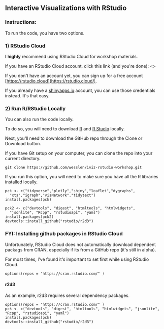## Interactive Visualizations with RStudio

### Instructions:

To run the code, you have two options.

### 1) RStudio Cloud

I **highly** recommend using RStudio Cloud for workshop materials. 

If you have an RStudio Cloud account, click this link (and you're done): <>

If you don't have an account yet, you can sign up for a free account [https://rstudio.cloud](https://rstudio.cloud/).

If you already have a [shinyapps.io](https://shinyapps.io) account, you can use those credentials instead. It's that easy.

### 2) Run R/RStudio Locally

You can also run the code locally. 

To do so, you will need to download [R](http://archive.linux.duke.edu/cran/) and [R Studio](https://www.rstudio.com/products/rstudio/download/) locally. 

Next, you'll need to download the GitHub repo through the Clone or Download button.

If you have Git setup on your computer, you can clone the repo into your current directory.

```{bash}
git clone https://github.com/wesslen/iviz-rstudio-workshop.git
```

If you run this option, you will need to make sure you have all the R libraries installed locally.

```{r}
pck <- c("tidyverse","plotly","shiny","leaflet","dygraphs",
  "xts","igraph","visNetwork","tidytext")
install.packages(pck)

pck2 <- c("devtools", "digest", "htmltools", "htmlwidgets", 
  "jsonlite", "Rcpp", "rstudioapi", "yaml")
install.packages(pck2)
devtools::install_github("rstudio/r2d3")
```

### FYI: Installing github packages in RStudio Cloud

Unfortunately, RStudio Cloud does not automatically download dependent packags from CRAN, especially if its from a GitHub repo (it's still in alpha). 

For most times, I've found it's important to set first while using RStudio Cloud.

```{r}
options(repos = "https://cran.rstudio.com/" )
```

#### r2d3

As an example, r2d3 requires several dependency packages.

```{r}
options(repos = "https://cran.rstudio.com/" )
pck <- c("devtools", "digest", "htmltools", "htmlwidgets", "jsonlite", "Rcpp", "rstudioapi", "yaml")
install.packages(pck)
devtools::install_github("rstudio/r2d3")
```